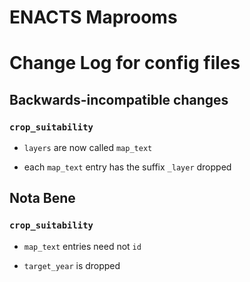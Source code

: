 # ENACTS Maprooms

# Change Log for config files

## Backwards-incompatible changes

### `crop_suitability`

* `layers` are now called `map_text`

* each `map_text` entry has the suffix `_layer` dropped

## Nota Bene

### `crop_suitability`

* `map_text` entries need not `id`

* `target_year` is dropped
